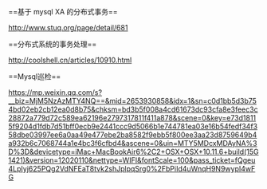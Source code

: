 ==基于 mysql XA 的分布式事务==

http://www.stuq.org/page/detail/681

==分布式系统的事务处理==

http://coolshell.cn/articles/10910.html

==Mysql巡检==

https://mp.weixin.qq.com/s?__biz=MjM5NzAzMTY4NQ==&mid=2653930858&idx=1&sn=c0d1bb5d3b754bd02eb2cb12ea0d8b75&chksm=bd3b5f008a4cd61673dc93cfa8e3feec3c28872a779d72c589ea62196e2797317811f411a878&scene=0&key=e73d18115f9204d1fdb7d51bff0ecb9e2441ccc9d5066b1e744781ea03e16b54fedf34f358dbe03997ee6a0aa49e477ebe2ba8582f9ebb5f800ee3aa23d8759649b4a932b6c7068744a1e4bc3f6cfbd4&ascene=0&uin=MTY5MDcxMDAyNA%3D%3D&devicetype=iMac+MacBookAir6%2C2+OSX+OSX+10.11.6+build(15G1421)&version=12020110&nettype=WIFI&fontScale=100&pass_ticket=fQgeu4LpIyj625PQg2VdNFEaT8tvk2shJplpqSrg0%2FbPiId4uWnqH9N9wypI4wFG